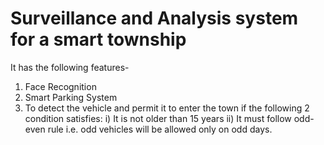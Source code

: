 # Surveillance and Analysis system for a smart township
It has the following features-
1) Face Recognition
2) Smart Parking System
3) To detect the vehicle and permit it to enter the town if the following 2 condition satisfies:
i) It is not older than 15 years
ii) It must follow odd-even rule i.e. odd vehicles will be allowed only on odd days.
